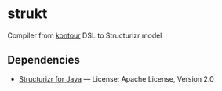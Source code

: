 # strukt

Compiler from [kontour](https://github.com/deminnik/kontour) DSL to Structurizr model

## Dependencies

- [Structurizr for Java](https://github.com/structurizr/java) — License: Apache License, Version 2.0
